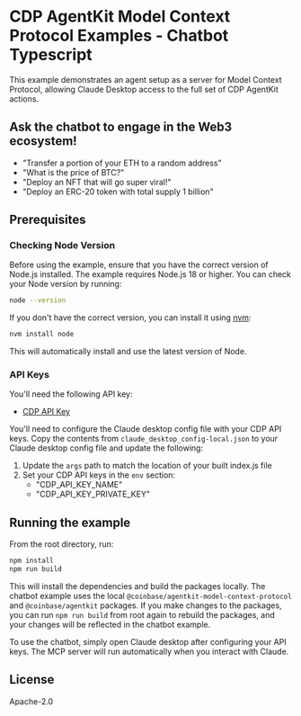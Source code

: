# CDP AgentKit Model Context Protocol Examples - Chatbot Typescript

This example demonstrates an agent setup as a server for Model Context Protocol, allowing Claude Desktop access to the full set of CDP AgentKit actions.

## Ask the chatbot to engage in the Web3 ecosystem!

- "Transfer a portion of your ETH to a random address"
- "What is the price of BTC?"
- "Deploy an NFT that will go super viral!"
- "Deploy an ERC-20 token with total supply 1 billion"

## Prerequisites

### Checking Node Version

Before using the example, ensure that you have the correct version of Node.js installed. The example requires Node.js 18 or higher. You can check your Node version by running:

```bash
node --version
```

If you don't have the correct version, you can install it using [nvm](https://github.com/nvm-sh/nvm):

```bash
nvm install node
```

This will automatically install and use the latest version of Node.

### API Keys

You'll need the following API key:
- [CDP API Key](https://portal.cdp.coinbase.com/access/api)

You'll need to configure the Claude desktop config file with your CDP API keys. Copy the contents from `claude_desktop_config-local.json` to your Claude desktop config file and update the following:

1. Update the `args` path to match the location of your built index.js file
2. Set your CDP API keys in the `env` section:
   - "CDP_API_KEY_NAME"
   - "CDP_API_KEY_PRIVATE_KEY"

## Running the example

From the root directory, run:

```bash
npm install
npm run build
```

This will install the dependencies and build the packages locally. The chatbot example uses the local `@coinbase/agentkit-model-context-protocol` and `@coinbase/agentkit` packages. If you make changes to the packages, you can run `npm run build` from root again to rebuild the packages, and your changes will be reflected in the chatbot example.

To use the chatbot, simply open Claude desktop after configuring your API keys. The MCP server will run automatically when you interact with Claude.

## License

Apache-2.0

